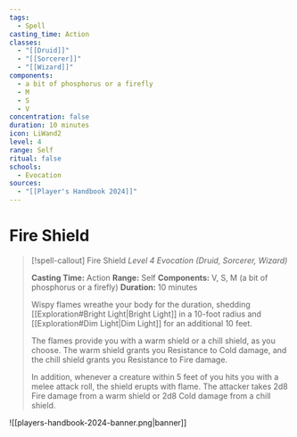 ```yaml
---
tags:
  - Spell
casting_time: Action
classes:
  - "[[Druid]]"
  - "[[Sorcerer]]"
  - "[[Wizard]]"
components:
  - a bit of phosphorus or a firefly
  - M
  - S
  - V
concentration: false
duration: 10 minutes
icon: LiWand2
level: 4
range: Self
ritual: false
schools:
  - Evocation
sources:
  - "[[Player's Handbook 2024]]"
---
```


# Fire Shield

>[!spell-callout] Fire Shield
>_Level 4 Evocation (Druid, Sorcerer, Wizard)_
>
>**Casting Time:** Action
>**Range:** Self
>**Components:** V, S, M (a bit of phosphorus or a firefly)
>**Duration:** 10 minutes
>
>Wispy flames wreathe your body for the duration, shedding [[Exploration#Bright Light\|Bright Light]] in a 10-foot radius and [[Exploration#Dim Light\|Dim Light]] for an additional 10 feet.
>
>The flames provide you with a warm shield or a chill shield, as you choose. The warm shield grants you Resistance to Cold damage, and the chill shield grants you Resistance to Fire damage.
>
>In addition, whenever a creature within 5 feet of you hits you with a melee attack roll, the shield erupts with flame. The attacker takes 2d8 Fire damage from a warm shield or 2d8 Cold damage from a chill shield.


![[players-handbook-2024-banner.png|banner]]
